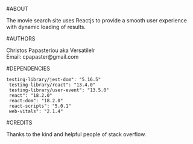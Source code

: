 #ABOUT
<p>
The movie search site uses Reactjs to provide a smooth user experience with dynamic loading of results. 
</p>

#AUTHORS
<p>
Christos Papasteriou aka Versatilelr
 <br>
Email: cpapaster@gmail.com

</p>
#DEPENDENCIES

    testing-library/jest-dom": "5.16.5"
     testing-library/react": "13.4.0"
     testing-library/user-event": "13.5.0"
     react": "18.2.0"
     react-dom": "18.2.0"
     react-scripts": "5.0.1"
     web-vitals": "2.1.4"
  


#CREDITS
<p>
Thanks to the kind and helpful people of stack overflow.
</p>
